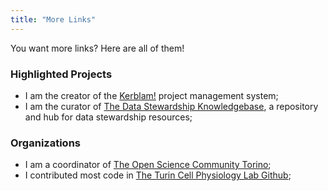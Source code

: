 ```yaml
---
title: "More Links"
---
```


You want more links? Here are all of them!

### Highlighted Projects
- I am the creator of the [Kerblam!](https://kerblam.dev/) project management system;
- I am the curator of [The Data Stewardship Knowledgebase](https://dsk.hedmad.eu/), a repository and hub for data stewardship resources;

### Organizations
- I am a coordinator of [The Open Science Community Torino](http://osc.to);
- I contributed most code in [The Turin Cell Physiology Lab Github](https://github.com/TCP-Lab/);

